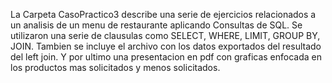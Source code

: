 La Carpeta CasoPractico3 describe una serie de ejercicios relacionados a un analisis de un menu de restaurante aplicando Consultas de SQL.
Se utilizaron una serie de clausulas como SELECT, WHERE, LIMIT, GROUP BY, JOIN.
Tambien se incluye el archivo con los datos exportados del resultado del left join.
Y por ultimo una presentacion en pdf con graficas enfocada en los productos mas solicitados y menos solicitados.

